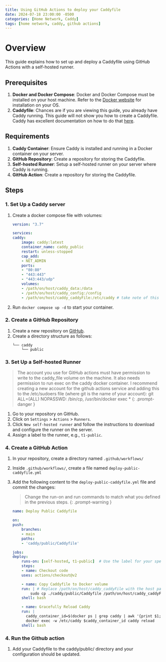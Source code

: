 ```yaml
---
title: Using GitHub Actions to deploy your Caddyfile
date: 2024-07-18 23:00:00 -0500
categories: [Home Network, Caddy]
tags: [home network, caddy, github actions]
---
```


# Overview

This guide explains how to set up and deploy a Caddyfile using GitHub Actions with a self-hosted runner.

## Prerequisites
1. **Docker and Docker Compose**: Docker and Docker Compose must be installed on your host machine. Refer to the [Docker website](https://docs.docker.com/engine/install/) for installation on your OS.
2. **Caddyfile**: Chances are if you are viewing this guide, you already have Caddy running. This guide will not show you how to create a Caddyfile. Caddy has excellent documentation on how to do that [here](https://caddyserver.com/docs/caddyfile).

## Requirements
1. **Caddy Container**: Ensure Caddy is installed and running in a Docker container on your server.
2. **GitHub Repository**: Create a repository for storing the Caddyfile.
3. **Self-hosted Runner**: Setup a self-hosted runner on your server where Caddy is running.
4. **GitHub Action**: Create a repository for storing the Caddyfile.

## Steps

### 1. Set Up a Caddy server
1. Create a docker compose file with volumes:

    ```yaml
    version: "3.7"

    services:
    caddy:
        image: caddy:latest
        container_name: caddy_public
        restart: unless-stopped
        cap_add:
        - NET_ADMIN
        ports:
        - "80:80"
        - "443:443"
        - "443:443/udp"
        volumes:
        - /path/on/host/caddy_data:/data
        - /path/on/host/caddy_config:/config
        - /path/on/host/caddy_caddyFile:/etc/caddy # take note of this host location. You will need to define it in GitHub Actions.
    ```
2. Run `docker compose up -d` to start your container.

### 2. Create a GitHub Repository

1. Create a new repository on [GitHub](https://github.com).
2. Create a directory structure as follows:
   ```plaintext
   └── caddy
       └── public
    ```

### 3. Set Up a Self-hosted Runner

> The account you use for GitHub actions must have permission to write to the caddy_file volume on the machine. It also needs permission to run exec on the caddy docker container. I recommend creating a new account for the github actions service and adding this to the /etc/sudoers file (where git is the name of your account): git ALL=(ALL) NOPASSWD: /bin/cp, /usr/bin/docker exec *
{: .prompt-danger }

1. Go to your repository on GitHub.
2. Click on `Settings` > `Actions` > `Runners`.
3. Click `New self-hosted runner` and follow the instructions to download and configure the runner on the server.
4. Assign a label to the runner, e.g., `t1-public`.

### 4. Create a GitHub Action

1. In your repository, create a directory named `.github/workflows/`
2. Inside `.github/workflows/`, create a file named `deploy-public-caddyfile.yml`
3. Add the following content to the `deploy-public-caddyfile.yml` file and commit the changes:
    > Change the run-on and run commands to match what you defined in the previous steps.
    {: .prompt-warning }

    ```yaml
    name: Deploy Public Caddyfile

    on:
    push:
        branches:
        - main
        paths:
        - 'caddy/public/Caddyfile'

    jobs:
    deploy:
        runs-on: [self-hosted, t1-public]  # Use the label for your specific runner that you defined in step 3
        steps:
        - name: Checkout code
        uses: actions/checkout@v2

        - name: Copy Caddyfile to Docker volume
        run: | # Replace /path/on/host/caddy_caddyFile with the host path in your docker-compose.yml file defined in step 1
            sudo cp ./caddy/public/Caddyfile /path/on/host/caddy_caddyFile/Caddyfile
        shell: bash

        - name: Gracefully Reload Caddy
        run: |
          caddy_container_id=$(docker ps | grep caddy | awk '{print $1;}')
          docker exec -w /etc/caddy $caddy_container_id caddy reload
        shell: bash

    ```

### 4. Run the Github action
1. Add your Caddyfile to the caddy/public/ directory and your configuration should be updated.
